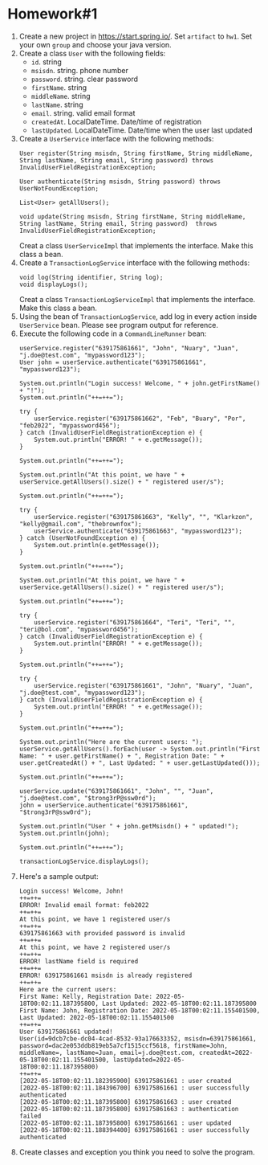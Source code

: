 # Homework#1

1. Create a new project in https://start.spring.io/. Set `artifact` to `hw1`. Set your own `group` and choose your java version.
2. Create a class `User` with the following fields:
    * `id`. string
    * `msisdn`. string. phone number
    * `password`. string. clear password
    * `firstName`. string
    * `middleName`. string
    * `lastName`. string
    * `email`. string. valid email format
    * `createdAt`. LocalDateTime. Date/time of registration
    * `lastUpdated`. LocalDateTime. Date/time when the user last updated
3. Create a `UserService` interface with the following methods:
    ```
    User register(String msisdn, String firstName, String middleName, String lastName, String email, String password) throws InvalidUserFieldRegistrationException;
    
    User authenticate(String msisdn, String password) throws UserNotFoundException;
    
    List<User> getAllUsers();
    
    void update(String msisdn, String firstName, String middleName, String lastName, String email, String password)  throws InvalidUserFieldRegistrationException;
    ```
    Creat a class `UserServiceImpl` that implements the interface. Make this class a bean.
4. Create a `TransactionLogService` interface with the following methods:
    ```
    void log(String identifier, String log);
    void displayLogs();
    ```
    Creat a class `TransactionLogServiceImpl` that implements the interface. Make this class a bean.
5. Using the bean of `TransactionLogService`, add log in every action inside `UserService` bean. Please see program output for reference.
6. Execute the following code in a `CommandLineRunner` bean: 
    ```
    userService.register("639175861661", "John", "Nuary", "Juan", "j.doe@test.com", "mypassword123");
    User john = userService.authenticate("639175861661", "mypassword123");

    System.out.println("Login success! Welcome, " + john.getFirstName() + "!");
    System.out.println("++=++=");

    try {
        userService.register("639175861662", "Feb", "Buary", "Por", "feb2022", "mypassword456");
    } catch (InvalidUserFieldRegistrationException e) {
        System.out.println("ERROR! " + e.getMessage());
    }

    System.out.println("++=++=");

    System.out.println("At this point, we have " + userService.getAllUsers().size() + " registered user/s");

    System.out.println("++=++=");

    try {
        userService.register("639175861663", "Kelly", "", "Klarkzon", "kelly@gmail.com", "thebrownfox");
        userService.authenticate("639175861663", "mypassword123");
    } catch (UserNotFoundException e) {
        System.out.println(e.getMessage());
    }

    System.out.println("++=++=");

    System.out.println("At this point, we have " + userService.getAllUsers().size() + " registered user/s");

    System.out.println("++=++=");

    try {
        userService.register("639175861664", "Teri", "Teri", "", "teri@bol.com", "mypassword456");
    } catch (InvalidUserFieldRegistrationException e) {
        System.out.println("ERROR! " + e.getMessage());
    }

    System.out.println("++=++=");

    try {
        userService.register("639175861661", "John", "Nuary", "Juan", "j.doe@test.com", "mypassword123");
    } catch (InvalidUserFieldRegistrationException e) {
        System.out.println("ERROR! " + e.getMessage());
    }

    System.out.println("++=++=");

    System.out.println("Here are the current users: ");
    userService.getAllUsers().forEach(user -> System.out.println("First Name: " + user.getFirstName() + ", Registration Date: " + user.getCreatedAt() + ", Last Updated: " + user.getLastUpdated()));

    System.out.println("++=++=");

    userService.update("639175861661", "John", "", "Juan", "j.doe@test.com", "$trong3rP@ssw0rd");
    john = userService.authenticate("639175861661", "$trong3rP@ssw0rd");

    System.out.println("User " + john.getMsisdn() + " updated!");
    System.out.println(john);

    System.out.println("++=++=");

    transactionLogService.displayLogs();
    ```
7. Here's a sample output:
    ```
    Login success! Welcome, John!
    ++=++=
    ERROR! Invalid email format: feb2022
    ++=++=
    At this point, we have 1 registered user/s
    ++=++=
    639175861663 with provided password is invalid
    ++=++=
    At this point, we have 2 registered user/s
    ++=++=
    ERROR! lastName field is required
    ++=++=
    ERROR! 639175861661 msisdn is already registered
    ++=++=
    Here are the current users: 
    First Name: Kelly, Registration Date: 2022-05-18T00:02:11.187395800, Last Updated: 2022-05-18T00:02:11.187395800
    First Name: John, Registration Date: 2022-05-18T00:02:11.155401500, Last Updated: 2022-05-18T00:02:11.155401500
    ++=++=
    User 639175861661 updated!
    User(id=9dcb7cbe-dc04-4cad-8532-93a176633352, msisdn=639175861661, password=dac2e053ddb819eb5a7cf1515ccf5618, firstName=John, middleName=, lastName=Juan, email=j.doe@test.com, createdAt=2022-05-18T00:02:11.155401500, lastUpdated=2022-05-18T00:02:11.187395800)
    ++=++=
    [2022-05-18T00:02:11.182395900] 639175861661 : user created
    [2022-05-18T00:02:11.184396700] 639175861661 : user successfully authenticated
    [2022-05-18T00:02:11.187395800] 639175861663 : user created
    [2022-05-18T00:02:11.187395800] 639175861663 : authentication failed
    [2022-05-18T00:02:11.187395800] 639175861661 : user updated
    [2022-05-18T00:02:11.188394400] 639175861661 : user successfully authenticated
    ```
8. Create classes and exception you think you need to solve the program.


